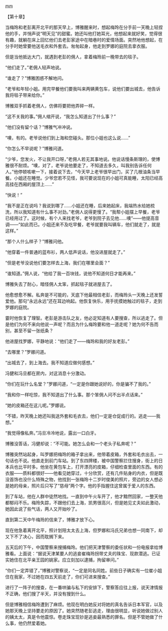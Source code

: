     四四 

   【第十章】

   当梅玲和老彭离开北平的那天早上，博雅醒来时，想起梅玲在分手前一天晚上轻捏他的手，并悄声说“明天见”的甜蜜。她还叫他打她耳光，他想起来就好笑，觉得很有趣，就躺在床上回忆他们去老彭家途中在暗巷时的爱情场面。突然地他想起，在分手时她曾要他送毛衣和外套去。匆匆起身，他走到罗娜的庭院去拿衣服。

   但是当他抵达大门，就遇到老彭的佣人，拿着梅玲前一晚带去的毯子。

   “他们走了。”老佣人轻声地说。

   “谁走了？”博雅困惑不解地问。

   “老爷和年轻小姐。用完早餐他们要我叫来两辆黄包车，说他们要出城去，他告诉我将毯子带来给你。”

   博雅双手抓着老佣人，仿佛将要把他弄碎一样。

   “这不关我的事。”佣人缩开说，“我怎么知道出了什么事？”

   “他们没有留个话？”博雅气冲冲说。

   “噢，有的。老爷说他们到上海和您碰头。那位小姐也这么说……”

   “你怎么不早说呢？”博雅问道。

   “少爷，您发火，不让我开口呀，”老佣人若无其事地说。他说话慢条斯理的，使博雅很不耐烦。“噢，对了，老爷说他要走了，不知道去多久，叫我别告诉任何人。”他停顿咳嗽一下，接着说下去，“今天早上老爷很早出门，买了几根油条当早餐。小姐还在睡觉。少爷您若不见怪，我可要说现在的小姐可真能睡，太阳已经高高挂在西厢的屋顶上……”

   “快说！”

   “我不是正在说吗？我说到哪了……小姐还在睡，后来她起床，我端热水给她梳洗，所以我知道有什么事不对劲。”老佣人说得更慢了。“我帮小姐摆上早餐，老爷已经用过了。这时候，有个人来找老爷，老爷到院子去见他……噢”——他提高音调——“如此而已。小姐还来不及吃早餐，老爷就要我叫辆车，他们就走了，就是这样。”

   “那个人什么样子？”博雅问他。

   “他穿着一件普通的蓝布衫，两人低声说话，他没进屋就走了。”

   “但是老爷没说他们要怎样去上海，我们在哪里会面？”

   “谁知道。”佣人说，“他给了我一百块钱，说他不知道何日才能再来。”

   博雅失去了耐心，暗怪佣人太笨，抓起毯子就进屋去了。

   他愈想愈不解。私奔是不可能的，天底下他最相信老彭，而梅玲头一天晚上还发誓爱他。那句“永远永远”还在耳边响起。他恢复快乐，用手抚摸她触过的毯子，走到罗娜的庭院。

   霎时他恢复了理智。老彭是游击队之友，他必定知道有人要搜查，所以逃走了。但是他们为何不来向他说一声呢？而且为什么梅玲要和他一道走呢？她为何不告而别，甚至不留一张纸条？

   他进屋找罗娜，平静地说：“他们走了——梅玲和我的好友老彭。”

   “去哪里？”罗娜问道。

   “出城去了，到上海去。我不知道应做何感想。”

   冯健和冯旦都在房内，对这消息十分激动。

   “你们在玩什么名堂？”罗娜问道，“一定是你跟她说好的，你是骗不了我的。”

   “我和你一样吃惊，我不知道出了什么事。那个笨佣人问不出半点话来。”

   “她的皮箱还在这儿呢。”罗娜说。

   “不错，昨天晚上她还叫我送外套和毛衣去，他们一定是仓促成行的。逃走——我想。”

   “我觉得像私奔。”冯旦冷冷地说，露出一口白牙。

   博雅没答话，冯健却说：“不可能。她怎么会和一个老头子私奔呢？”

   博雅突然站起身，叫罗娜把梅玲的箱子拿出来，他带着皮箱，外套和毛衣出去，一句话也不说。他直走到前门车站。到了东四牌楼，被中国警察拦住搜身，街上的日本兵也比平时多。他坐在黄包车上，打开漂亮的皮箱，仔细检查里面的东西。有的衣服——质料都很好——他看见她穿过，十分欣赏，还有几件贴身的内衣，但是既没首饰也没什么特殊之物，他找到一张梅玲十二岁时俊美的照片，旁边的女人想必是她的母亲，照片后只写了“慈母”两个字。他的手指握住这曾属于爱人的东西。

   到了车站，他在人群中徒然地找。一直到中午火车开了，他才黯然回家，一整天他都郁闷不乐。梅玲失踪，不跟他们去上海，凯男很高兴，但是她见丈夫如此激动，她因此说了些气话，两人又开始吵了。

   直到第二天中午梅玲的信来了，博雅才放下心。

   现在他急着离开北平，照计划陪太太去上海，但罗娜和冯氏兄弟也想一同南下，却又下不了决心，因而耽搁下来。

   五天后的下午，中国警察来搜捕梅玲。他们把天津警察的委任状和一份电报拿给博雅看。上面说：“据说天津某要人的逃妾崔梅玲拐带丈夫的珠宝、现款潜逃。已证实她住在北平亲王园的姚家。应立刻加以逮捕，拘留审问。”

   “你们一定弄错了，”博雅对警察说，“一定是同名同姓。前些日子确实有一位崔小姐住在我家，不过她在四五天前走了，你们可进来搜查。”

   进行了一阵子的搜查，在一番哄骗与私下的安排下，警察答应往上报，说天津情报不正确，他们搜了半天，并没有搜到什么。

   但是博雅相信梅玲遭到了麻烦。他现在明白她反对将她的真名告诉日本军官，以及她那天晚上坚持要走的原因了。她突然随老彭逃走，理由很明显，听说她做过别人的姨太太，真是令他震惊。卷走珠宝现钞是逃妾最熟悉的罪名。但是不管她做了什么事，他仍然爱着她。

